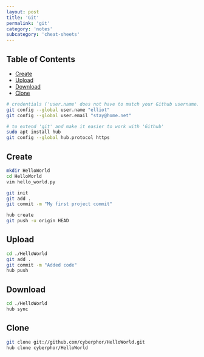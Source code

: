 ```yaml
---
layout: post
title: 'Git'
permalink: 'git'
category: 'notes'
subcategory: 'cheat-sheets'
---
```


## Table of Contents
* [Create](#create)
* [Upload](#upload)
* [Download](#clone)
* [Clone](#clone)

```bash
# credentials ('user.name' does not have to match your Github username)
git config --global user.name "elliot"
git config --global user.email "stay@home.net"
```

```bash
# to extend 'git' and make it easier to work with 'Github'
sudo apt install hub
git config --global hub.protocol https
```

## Create
```bash
mkdir HelloWorld
cd HelloWorld
vim hello_world.py

git init
git add .
git commit -m "My first project commit"

hub create
git push -u origin HEAD
```

## Upload
```bash
cd ./HelloWorld
git add .
git commit -m "Added code"
hub push
```

## Download
```bash
cd ./HelloWorld
hub sync
```

## Clone
```bash
git clone git://github.com/cyberphor/HelloWorld.git
hub clone cyberphor/HelloWorld
```
